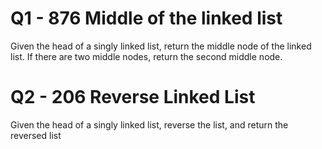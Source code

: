 # Q1 - 876 Middle of the linked list

Given the head of a singly linked list, return the middle node of the linked list.
If there are two middle nodes, return the second middle node.

# Q2 - 206 Reverse Linked List

Given the head of a singly linked list, reverse the list, and return the reversed list

